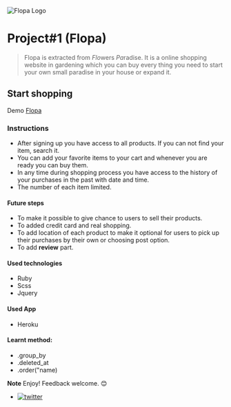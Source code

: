 ![Flopa Logo](https://raw.githubusercontent.com/ElliMoty/project-1/master/assets/flopa.jpg)

# Project#1 (Flopa) 
> Flopa is extracted from *Flo*wers *Pa*radise. It is a online shopping website in gardening which you can buy every thing you need to start your own small paradise in your house or expand it.

## Start shopping
Demo [Flopa](https://flopa.herokuapp.com/)

### Instructions
   + After signing up you have access to all products. If you can not find your item, search it. 
   + You can add your favorite items to your cart and whenever you are ready you can buy them.
   + In any time during shopping process you have access to the history of your purchases in the past with date and time.
   + The number of each item limited.


#### Future steps
  + To make it possible to give chance to users to sell their products.
  + To added credit card and real shopping.
  + To add location of each product to make it optional for users to pick up their purchases by their own or choosing post option.
  + To add **review** part.

#### Used technologies
  + Ruby
  + Scss
  + Jquery

#### Used App
  + Heroku

#### Learnt method:
  + .group_by 
  + .deleted_at
  + .order("name)


**Note** Enjoy! Feedback welcome. :blush:
   + [![twitter](https://github.com/ElliMoty/project-1/blob/master/assets/twitter_image.png)](https://twitter.com/ElliMotaghi)